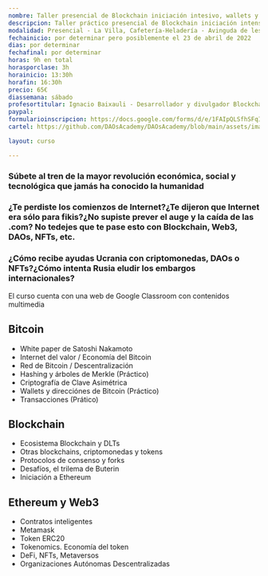 ```yaml
---
nombre: Taller presencial de Blockchain iniciación intesivo, wallets y criptomonedas - La Villa
descripcion: Taller práctico presencial de Blockchain iniciación intensivo, wallets y criptomonedas 
modalidad: Presencial - La Villa, Cafetería-Heladería - Avinguda de les Corts Valencianes, 75, 46470 Albal, Valencia 
fechainicio: por determinar pero posiblemente el 23 de abril de 2022
dias: por determinar
fechafinal: por determinar
horas: 9h en total
horasporclase: 3h
horainicio: 13:30h
horafin: 16:30h
precio: 65€
diassemana: sábado
profesortitular: Ignacio Baixauli - Desarrollador y divulgador Blockchain
paypal: 
formularioinscripcion: https://docs.google.com/forms/d/e/1FAIpQLSfhSFqIg_Bi4EGlAkqVlM3ZkMw7QnPviruwp3lZ0IpW21Y2Mw/viewform?usp=sf_link
cartel: https://github.com/DAOsAcademy/DAOsAcademy/blob/main/assets/images/Cartel%20Blockchain%20La%20Villa%20Iniciaci%C3%B3n%20intensivo.jpg?raw=true

layout: curso

---
```

### Súbete al tren de la mayor revolución económica, social y tecnológica que jamás ha conocido la humanidad
### ¿Te perdiste los comienzos de Internet?¿Te dijeron que Internet era sólo para fikis?¿No supiste prever el auge y la caída de las .com? No tedejes que te pase esto con Blockchain, Web3, DAOs, NFTs, etc.
### ¿Cómo recibe ayudas Ucrania con criptomonedas, DAOs o NFTs?¿Cómo intenta Rusia eludir los embargos internacionales?

El curso cuenta con una web de Google Classroom con contenidos multimedia

## Bitcoin

* White paper de Satoshi Nakamoto
* Internet del valor / Economía del Bitcoin
* Red de Bitcoin / Descentralización
* Hashing y árboles de Merkle (Práctico)
* Criptografía de Clave Asimétrica
* Wallets y direcciónes de Bitcoin (Práctico)
* Transacciones (Prático)

## Blockchain

* Ecosistema Blockchain y DLTs
* Otras blockchains, criptomonedas y tokens
* Protocolos de consenso y forks
* Desafíos, el trilema de Buterin
* Iniciación a Ethereum

## Ethereum y Web3

* Contratos inteligentes
* Metamask
* Token ERC20
* Tokenomics. Economía del token
* DeFi, NFTs, Metaversos
* Organizaciones Autónomas Descentralizadas
